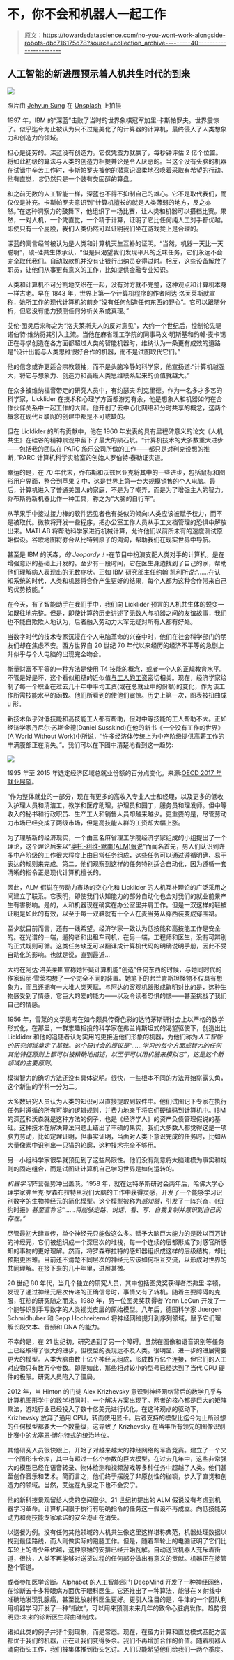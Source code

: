 # 不，你不会和机器人一起工作

> 原文：<https://towardsdatascience.com/no-you-wont-work-alongside-robots-dbc716175d78?source=collection_archive---------40----------------------->

## 人工智能的新进展预示着人机共生时代的到来

![](img/049fe39e959404dcbbfdd2174c620327.png)

照片由 [Jehyun Sung](https://unsplash.com/@jaysung?utm_source=unsplash&utm_medium=referral&utm_content=creditCopyText) 在 [Unsplash](https://unsplash.com/s/photos/killer-robot?utm_source=unsplash&utm_medium=referral&utm_content=creditCopyText) 上拍摄

1997 年，IBM 的“深蓝”击败了当时的世界象棋冠军加里·卡斯帕罗夫。世界震惊了。似乎迄今为止被认为只不过是美化了的计算器的计算机，最终侵入了人类想象力和创造力的领域。

担心是徒劳的。深蓝没有创造力。它仅凭蛮力就赢了，每秒钟评估 2 亿个位置。将如此初级的算法与人类的创造力相提并论是令人厌恶的。当这个没有头脑的机器在试错中辛苦工作时，卡斯帕罗夫被他的潜意识温柔地召唤着采取有希望的行动。他有直觉，*它*仍然只是一个装有类固醇的算盘。

和之前无数的人工智能一样，深蓝也不得不抑制自己的雄心。它不是取代我们，而仅仅是补充。卡斯帕罗夫意识到“计算机擅长的就是人类薄弱的地方，反之亦然。”在这种洞察力的鼓舞下，他组织了一场比赛，让人类和机器可以搭档比赛。果然，一对人机，一个凭直觉，一个精于计算，证明了它比任何纯人工对手都优越。即使只有一个屁股，我们人类仍然可以证明我们坐在游戏凳上是合理的。

深蓝的寓言经常被认为是人类和计算机天生互补的证明。“当然，机器一天比一天聪明”，碳-硅共生体承认，“但是只渴望我们发现平凡的乏味任务，它们永远不会完全取代我们。自动取款机并没有让银行出纳员变得过时。相反，这些设备解放了职员，让他们从事更有意义的工作，比如提供金融专业知识。

人类和计算机不可分割地交织在一起，没有对方就不完整，这种观点和计算机本身一样古老。早在 1843 年，世界上第一个计算机程序的作者阿达·洛芙莱斯就宣称，她所工作的现代计算机的前身“没有任何创造任何东西的野心”。它可以跟随分析，但它没有能力预测任何分析关系或真理。”

艾伦·图灵后来称之为“洛夫莱斯夫人的反对意见”，大约一个世纪后，控制论先驱诺伯特·维纳将其引入主流。当他在麻省理工学院的同事马文·明斯基和约翰·麦卡锡正在寻求创造在各方面都超过人类的智能机器时，维纳认为一条更有成效的道路是“设计出能与人类思维很好合作的机器，而不是试图取代它们。”

他的信念或许更适合宗教领袖，而不是头脑冷静的科学家，他宣扬道:“计算机越强大，将它与想象力、创造力和高级人类思维联系起来的价值就越大。”

在众多被维纳福音带走的研究人员中，有约瑟夫·利克里德。作为一名多才多艺的科学家，Licklider 在技术和心理学方面都游刃有余，他是想象人和机器如何在合作伙伴关系中一起工作的大师。他开创了去中心化网络和分时共享的概念，这两个概念在现代互联网的创建中都是不可或缺的。

但在 Licklider 的所有贡献中，他在 1960 年发表的具有里程碑意义的论文《人机共生》在硅谷的精神景观中留下了最大的陨石坑。“计算机技术的大多数重大进步——包括我的团队在 PARC 施乐公司所做的工作——都只是对利克设想的推断，”PARC 计算机科学实验室的创始人罗伯特·泰勒证实道。

幸运的是，在 70 年代末，乔布斯和沃兹尼亚克将其中的一些进步，包括鼠标和图形用户界面，整合到苹果 2 中，这是世界上第一台大规模销售的个人电脑。最后，计算机进入了普通美国人的家庭，不是为了嘲弄，而是为了增强主人的智力。乔布斯将新机器比作一种工具，称之为“大脑的自行车”。

从苹果手中接过接力棒的软件远见者也有类似的倾向:人类应该被赋予权力，而不是被取代。微软将开发一些程序，把办公室工作人员从手工文档管理的恐惧中解放出来。MATLAB 将帮助科学家进行机械计算，允许他们以前所未有的速度测试原始假设。谷歌地图将弥合从比特到原子的鸿沟，帮助我们在现实世界中导航。

甚至是 IBM 的沃森，*的 Jeopardy！*-在节目中扮演支配人类对手的计算机，是在增强意识的基础上开发的。至少有一段时间，它在医生身边找到了自己的家，帮助他们理解病人表现出的无数症状。正如 IBM 研究部主任约翰·凯利所说:“……在认知系统的时代，人类和机器将合作产生更好的结果，每个人都为这种合作带来自己的优势技能。”

在今天，有了智能助手在我们手中，我们向 Licklider 预言的人机共生体的蜕变一如既往地完整。但是，即使计算的历史讲述了无数人与机器之间的友谊故事，我们也不能自欺欺人地认为，后者融入劳动力大军无疑对所有人都有好处。

当数字时代的技术专家沉浸在个人电脑革命的兴奋中时，他们在社会科学部门的朋友们却在焦虑不安。西方世界自 20 世纪 70 年代以来经历的经济不平等的急剧上升似乎与个人电脑的出现完全吻合。

衡量财富不平等的一种方法是使用 T4 技能的概念，或者一个人的正规教育水平。不管是好是坏，这个看似粗糙的近似值[与工人的工资](http://piketty.pse.ens.fr/files/Autor2014.pdf)密切相关。现在，经济学家绘制了每一个职业在过去几十年中平均工资(或在总就业中的份额)的变化，作为该工作所需技能水平的函数。他们所看到的使他们震惊。历史上第一次，图表被扭曲成 u 形。

新技术似乎对低技能和高技能工人都有帮助，但对中等技能的工人帮助不大。正如经济学家丹尼尔·苏斯金德(Daniel Susskind)在他的新书《一个没有工作的世界》(A World Without Work)中所说，“许多经济体传统上为中产阶级提供高薪工作的丰满腹部正在消失。”。我们可以在下图中清楚地看到这一趋势:

![](img/9726e8dfbe0b9a81e9be5ffcc4977fec.png)

1995 年至 2015 年选定经济区域总就业份额的百分点变化。来源:[OECD 2017 年就业展望](https://read.oecd-ilibrary.org/employment/oecd-employment-outlook-2017/how-technology-and-globalisation-are-transforming-the-labour-market_empl_outlook-2017-7-en#page1)。

“作为整体就业的一部分，现在有更多的高收入专业人士和经理，以及更多的低收入护理人员和清洁工，教学和医疗助理，护理员和园丁，服务员和理发师。但中等收入的秘书和行政职员、生产工人和销售人员却越来越少。更重要的是，尽管劳动力市场已经变成了两级市场，但是高技能人群的工资却大幅上涨。

为了理解新的经济现实，一个由三名麻省理工学院经济学家组成的小组提出了一个理论，这个理论后来以“[奥托-利维-默南(ALM)假说](https://economics.mit.edu/files/11574)”而闻名首先，男人们认识到许多中产阶级的工作很大程度上由日常任务组成，这些任务可以通过遵循明确、易于表达的规则来完成。第二，他们观察到这样的任务特别适合自动化，因为遵循一套清晰的指令正是现代计算机擅长的。

因此，ALM 假说在劳动力市场的空心化和 Licklider 的人机互补理论的广泛采用之间建立了联系。它表明，即使我们认知能力的部分自动化也会对我们的就业前景产生有害影响。是的，人和机器现在确实在办公室里并肩工作。但是一双这样的鞋被证明是如此的有效，以至于每一双鞋就有十个人在麦当劳从穿西装变成穿围裙。

至少就目前而言，还有一线希望。经济学家一致认为低技能和高技能工作是安全的。在光谱的一端，遛狗者和出租车司机，在另一端，工程师和医生，没有可辨别的正式规则可循。这类任务缺乏可以翻译成计算机代码的明确说明手册，因此不受自动化的影响。也就是说，直到最近…

大约在阿达·洛芙莱斯宣称她怀疑计算机能“创造”任何东西的时候，与她同时代的作家玛丽·雪莱构想了一个完全不同的装置。她笔下的弗兰肯斯坦怪物不仅具有想象力，而且还拥有一大堆人类天赋。与阿达的客观机器形成鲜明对比的是，这种生物感受到了情感，它巨大的爱的能力——以及令读者恐惧的恨——甚至挑战了我们自己的情感。

1956 年，雪莱的文学思考在如今颇具传奇色彩的达特茅斯研讨会上以严格的数学形式化，在那里，一群志趣相投的科学家在弗兰肯斯坦式的渴望驱使下，创造出比 Licklider 和他的追随者认为实用的更接近他们形象的机器，为他们称为*人工智能的研究领域奠定了基础。这个研讨会的提议是“……学习的每个方面或智力的任何其他特征原则上都可以被精确地描述，以至于可以用机器来模拟它”，这是这个新领域的主要原则。*

模拟智力的确切方法还没有具体说明。很快，一些根本不同的方法开始崭露头角，这个新生的学科一分为二。

大多数研究人员认为人类的知识可以直接提取到软件中。他们试图记下专家在执行任务时遵循的所有可能的逻辑规则，并费力地亲手将它们硬编码到计算机中。IBM 的深蓝和沃森就是这种方法的例子，也是《经济学人》的资产负债管理假说的基础。这种技术在解决算法问题上结出了丰硕的果实，我们大多数人都觉得这是一项脑力劳动，比如定理证明，但事实证明，当面对人类下意识完成的任务时，比如从大量像素中识别出一只猫的轮廓，这种技术完全不够用。

另一小组科学家很早就预见到了这些局限性。他们没有刻意将大脑建模为事实和规则的固定组合，而是试图让计算机自己学习世界是如何运转的。

*机器学习*阵营强势冲出盖茨。1958 年，就在达特茅斯研讨会两年后，哈佛大学心理学家弗兰克·罗森布拉特从我们大脑的工作中获得灵感，开发了一个能够学习识别数字的生物神经元的简化模型。这个模型被称为*感知器*，引发了一阵兴奋，《纽约时报》*甚至宣称它“……将能够走路、说话、看、写、自我复制并意识到自己的存在。”*

尽管最初大肆宣传，单个神经元只能做这么多。赋予大脑巨大能力的是数以百万计的神经元，它们被组织成一个深层次的堆栈，每一个连续的层都形成了对感官所感知的事物的更好理解。然而，将罗森布拉特的感知器组织成这样的层级结构，却比预期更困难。目前还不清楚不同层次的神经元应该如何相互交流，以形成对世界的共同理解。在接下来的几十年里，进展甚微。

20 世纪 80 年代，当几个独立的研究人员，其中包括图灵奖获得者杰弗里·辛顿，发现了通过神经元层次传递的正确信号时，事情又有了转机。随着主要障碍的克服，狂热的研究随之而来。1989 年，另一位图灵奖获得者 Yann LeCun 开发了一个能够识别手写数字的人类视觉皮层的原始模型。八年后，德国科学家 Juergen Schmidhuber 和 Sepp Hochreiternd 将神经网络提升到序列领域，赋予它们理解长段文本、音频和 DNA 的能力。

不幸的是，在 21 世纪初，研究遇到了另一个障碍。虽然在图像和语音识别等任务上已经取得了很大的进步，但模型的表现远不及人类。很明显，进一步的进展需要更大的模型。人类大脑由数十亿个神经元组成，形成数万亿个连接，但它们的人工对应物只有数万个参数。即便如此，那些相对较小的型号已经达到了当代 CPU 硬件的极限。研究人员陷入了僵局。

2012 年，当 Hinton 的门徒 Alex Krizhevsky 意识到神经网络背后的数学几乎与计算机图形学中的数学相同时，一个解决方案出现了。两者的核心都是巨大的矩阵乘法，游戏行业已经投入了数十亿美元进行优化。在这种观点的驱动下，Krizhevsky 放弃了通用 CPU，转而使用显卡。后者支持的模型比迄今为止所设想的任何模型都要大一个数量级，这导致了 Krizhevsky 在当年所有领先的图像识别比赛中的尤塞恩·博尔特式的统治地位。

其他研究人员很快跟上，开始了对越来越大的神经网络的军备竞赛。建立了一个又一个图形卡仓库，其中有超过一亿个参数的巨大模型。在过去几年中，这些非常强大的模型已经在语音转录、物体检测和视频游戏等多种任务中超越了人类。他们甚至创作音乐和艺术。简而言之，他们终于摆脱了非原创性的枷锁，步入了直觉和创造力的领域。当然，艾达在九泉之下也不会安宁。

他的新科技景观留给人类的空间很少。21 世纪初提出的 ALM 假说没有考虑到机器学习革命。计算机只限于执行有明确指令的任务这一假设不再成立。向低技能劳动力和高技能专家承诺的安全港正在消失。

以送餐为例。没有任何其他领域的人机共生像这里这样堪称典范，机器处理数据以找到最佳路线，而人则做实际的跑腿工作。但是，随着车轮上的电脑证明了它们比车轮上的青少年优越，这种原始的安排已经开始瓦解。自动送货机器人充斥着街道，很快，人类不再能够对送货过程的任何部分做出有意义的贡献。机器正在接管整个管道。

或者参加医学诊断。Alphabet 的人工智能部门 DeepMind 开发了一种神经网络，在诊断五十多种眼病方面优于眼科医生。它还推出了一种算法，能够在 x 射线中准确地发现乳腺癌，甚至比放射科医生更好。更引人注目的是，牛津的一个团队利用机器学习开发了一种“指纹”，可以用来预测未来几年的致命心脏病发作。趋势很明显:未来的诊断医生将由硅制成。

诸如此类的例子并非个别现象，而是常态。现在，在蛮力计算和直觉模式匹配方面都优于我们的机器，正在让我们变得多余。我们不再增加合作的价值。随着机器人涌向街头工作，我们被集体推到街头乞讨。人们只能希望他们给我们一两个季度。